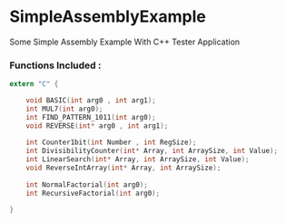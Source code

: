 # SimpleAssemblyExample
Some Simple Assembly Example With C++ Tester Application 

### Functions Included :


```c
extern "C" {

    void BASIC(int arg0 , int arg1);
    int MUL7(int arg0);
    int FIND_PATTERN_1011(int arg0);
    void REVERSE(int* arg0 , int arg1);
    
    int Counter1bit(int Number , int RegSize);
    int DivisibilityCounter(int* Array, int ArraySize, int Value);
    int LinearSearch(int* Array, int ArraySize, int Value);
    void ReverseIntArray(int* Array, int ArraySize);
    
    int NormalFactorial(int arg0);
    int RecursiveFactorial(int arg0);
    
}
```



